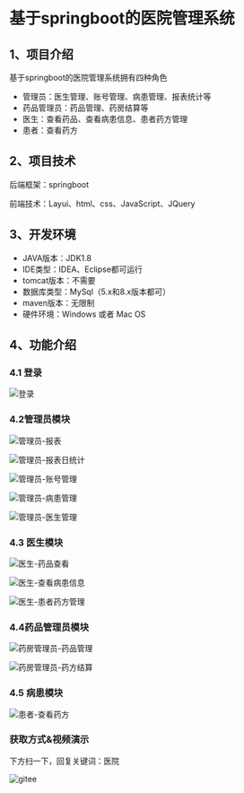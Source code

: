 # 基于springboot的医院管理系统



## 1、项目介绍

基于springboot的医院管理系统拥有四种角色

- 管理员：医生管理、账号管理、病患管理、报表统计等
- 药品管理员：药品管理、药房结算等
- 医生：查看药品、查看病患信息、患者药方管理
- 患者：查看药方


## 2、项目技术

后端框架：springboot

前端技术：Layui、html、css、JavaScript、JQuery

## 3、开发环境

- JAVA版本：JDK1.8
- IDE类型：IDEA、Eclipse都可运行
- tomcat版本：不需要
- 数据库类型：MySql（5.x和8.x版本都可） 
- maven版本：无限制
- 硬件环境：Windows 或者 Mac OS


## 4、功能介绍

### 4.1 登录

![登录](https://project-images-1256969109.cos.ap-chongqing.myqcloud.com/Typora-Images/202208132059460.jpg)

### 4.2管理员模块

![管理员-报表](https://project-images-1256969109.cos.ap-chongqing.myqcloud.com/Typora-Images/202208132100230.jpg)

![管理员-报表日统计](https://project-images-1256969109.cos.ap-chongqing.myqcloud.com/Typora-Images/202208132100272.jpg)

![管理员-账号管理](https://project-images-1256969109.cos.ap-chongqing.myqcloud.com/Typora-Images/202208132100944.jpg)

![管理员-病患管理](https://project-images-1256969109.cos.ap-chongqing.myqcloud.com/Typora-Images/202208132100649.jpg)

![管理员-医生管理](https://project-images-1256969109.cos.ap-chongqing.myqcloud.com/Typora-Images/202208132100964.jpg)

### 4.3 医生模块

![医生-药品查看](https://project-images-1256969109.cos.ap-chongqing.myqcloud.com/Typora-Images/202208132100292.jpg)

![医生-查看病患信息](https://project-images-1256969109.cos.ap-chongqing.myqcloud.com/Typora-Images/202208132100964.jpg)

![医生-患者药方管理](https://project-images-1256969109.cos.ap-chongqing.myqcloud.com/Typora-Images/202208132100681.jpg)

### 4.4药品管理员模块

![药房管理员-药品管理](https://project-images-1256969109.cos.ap-chongqing.myqcloud.com/Typora-Images/202208132100803.jpg)

![药房管理员-药方结算](https://project-images-1256969109.cos.ap-chongqing.myqcloud.com/Typora-Images/202208132100335.jpg)

### 4.5 病患模块

![患者-查看药方](https://project-images-1256969109.cos.ap-chongqing.myqcloud.com/Typora-Images/202208132100162.jpg)

### 获取方式&视频演示

下方扫一下，回复关键词：医院

![gitee](https://project-images-1256969109.cos.ap-chongqing.myqcloud.com/Typora-Images/202309291447341.png)

